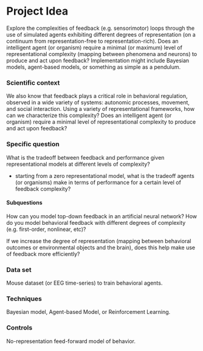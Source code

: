 # Project Idea
Explore the complexities of feedback (e.g. sensorimotor) loops through the use of simulated agents exhibiting different degrees of representation (on a continuum from representation-free to representation-rich). Does an intelligent agent (or organism) require a minimal (or maximum) level of representational complexity (mapping between phenomena and neurons) to produce and act upon feedback? Implementation might include Bayesian models, agent-based models, or something as simple as a pendulum.

### Scientific context 
 We also know that feedback plays a critical role in behavioral regulation, observed in a wide variety of systems: autonomic processes, movement, and social interaction. Using a variety of representational frameworks, how can we characterize this complexity? Does an intelligent agent (or organism) require a minimal level of representational complexity to produce and act upon feedback? 

### Specific question
What is the tradeoff between feedback and performance given representational models at different levels of complexity?

* starting from a zero representational model, what is the tradeoff agents (or organisms) make in terms of performance for a certain level of feedback complexity? 

#### Subquestions
How can you model top-down feedback in an artificial neural network? How do you model behavioral feedback with different degrees of complexity (e.g. first-order, nonlinear, etc)?

If we increase the degree of representation (mapping between behavioral outcomes or environmental objects and the brain), does this help make use of feedback more efficiently? 

### Data set
Mouse dataset (or EEG time-series) to train behavioral agents.

### Techniques
Bayesian model, Agent-based Model, or Reinforcement Learning.

### Controls
No-representation feed-forward model of behavior.

